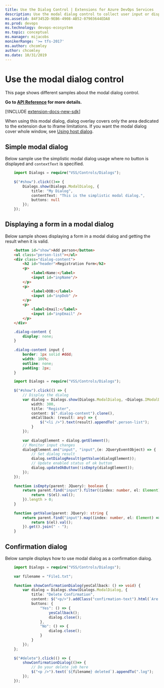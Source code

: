 ```yaml
---
title: Use the Dialog Control | Extensions for Azure DevOps Services
description: Use the modal dialog control to collect user input or display message in your app for Azure DevOps Services.
ms.assetid: 84F3452D-9EB6-4908-AB52-07903644EDA8
ms.prod: devops
ms.technology: devops-ecosystem
ms.topic: conceptual
ms.manager: mijacobs
monikerRange: '>= tfs-2017'
ms.author: chcomley
author: chcomley
ms.date: 10/31/2019
---
```


# Use the modal dialog control

This page shows different samples about the modal dialog control.

**Go to [API Reference](../../reference/client/controls/modaldialog.md) for more details.**

[!INCLUDE [extension-docs-new-sdk](../../../includes/extension-docs-new-sdk.md)]

<div class="alert alert-warning">
When using this modal dialog, dialog overlay covers only the area dedicated to the extension due to iframe limitations. If you want the modal dialog cover whole window, see <a href="../using-host-dialog.md" data-raw-source="[Using host dialog](../using-host-dialog.md)">Using host dialog</a>.
</div> 

<a name="basic"></a>

## Simple modal dialog

Below sample use the simplistic modal dialog usage where no button is displayed and `contextText` is specified.
``` typescript
	import Dialogs = require("VSS/Controls/Dialogs");
	
	$("#show").click(()=> {
		Dialogs.show(Dialogs.ModalDialog, {
			title: "My Dialog",
			contentText: "This is the simplistic modal dialog.",
			buttons: null
		});
	});
```

<a name="form"></a>

## Displaying a form in a modal dialog

Below sample shows displaying a form in a modal dialog and getting the result when it is valid.

``` html
	<button id="show">Add person</button>
	<ul class="person-list"></ul>
	<div class="dialog-content">
		<h2 id="header">Registration Form</h2>
		<p>
			<label>Name:</label>
			<input id="inpName"/>
		</p>
		<p>
			<label>DOB:</label>
			<input id="inpDob" />
		</p>
		<p>
			<label>Email:</label>
			<input id="inpEmail" />
		</p>
	</div>
```

``` css
	.dialog-content {
		display: none;
	}
	
	.dialog-content input {
		border: 1px solid #ddd;
		width: 100%;
		outline: none;
		padding: 2px;
	}
```

``` typescript
	import Dialogs = require("VSS/Controls/Dialogs");
	
	$("#show").click(() => {
		// Display the dialog
		var dialog = Dialogs.show(Dialogs.ModalDialog, <Dialogs.IModalDialogOptions>{
			width: 300,
			title: "Register",
			content: $(".dialog-content").clone(),
			okCallback: (result: any) => {
				$("<li />").text(result).appendTo(".person-list");
			}
		});
		
		var dialogElement = dialog.getElement();
		// Monitor input changes
		dialogElement.on("input", "input",(e: JQueryEventObject) => {
			// Set dialog result
			dialog.setDialogResult(getValue(dialogElement));
			// Update enabled status of ok button
			dialog.updateOkButton(!isEmpty(dialogElement));
		});
	});
	
	function isEmpty(parent: JQuery): boolean {
		return parent.find("input").filter((index: number, el: Element) => {
			return !$(el).val();
		}).length > 0;
	}
	
	function getValue(parent: JQuery): string {
		return parent.find("input").map((index: number, el: Element) => {
			return $(el).val();
		}).get().join(" - ");
	}
```

<a name="confirmation"></a>

## Confirmation dialog

Below sample displays how to use modal dialog as a confirmation dialog.

``` typescript
	import Dialogs = require("VSS/Controls/Dialogs");
	
	var filename = "File1.txt";
	
	function showConfirmationDialog(yesCallback: () => void) {
		var dialog = Dialogs.show(Dialogs.ModalDialog, {
			title: "Delete Confirmation",
			content: $("<p/>").addClass("confirmation-text").html(`Are you sure you want to delete <b>${filename}</b>?`),
			buttons: {
				"Yes": () => {
					yesCallback();
					dialog.close();
				},
				"No": () => {
					dialog.close();
				}
			}
		});
	};
	
	$("#delete").click(() => {
		showConfirmationDialog(()=> {
			// Do your delete job here
			$("<p />").text(`${filename} deleted`).appendTo(".log");
		});
	});
```
